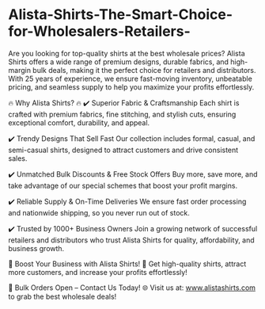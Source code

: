 # Alista-Shirts-The-Smart-Choice-for-Wholesalers-Retailers-
Are you looking for top-quality shirts at the best wholesale prices? Alista Shirts offers a wide range of premium designs, durable fabrics, and high-margin bulk deals, making it the perfect choice for retailers and distributors. With 25 years of experience, we ensure fast-moving inventory, unbeatable pricing, and seamless supply to help you maximize your profits effortlessly.

🔥 Why Alista Shirts? 🔥
✔️ Superior Fabric & Craftsmanship
Each shirt is crafted with premium fabrics, fine stitching, and stylish cuts, ensuring exceptional comfort, durability, and appeal.

✔️ Trendy Designs That Sell Fast
Our collection includes formal, casual, and semi-casual shirts, designed to attract customers and drive consistent sales.

✔️ Unmatched Bulk Discounts & Free Stock Offers
Buy more, save more, and take advantage of our special schemes that boost your profit margins.

✔️ Reliable Supply & On-Time Deliveries
We ensure fast order processing and nationwide shipping, so you never run out of stock.

✔️ Trusted by 1000+ Business Owners
Join a growing network of successful retailers and distributors who trust Alista Shirts for quality, affordability, and business growth.

🚀 Boost Your Business with Alista Shirts! 🚀
Get high-quality shirts, attract more customers, and increase your profits effortlessly!

📢 Bulk Orders Open – Contact Us Today!
🌐 Visit us at: www.alistashirts.com to grab the best wholesale deals!
